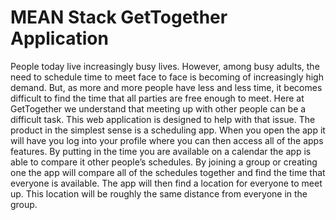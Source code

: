 # MEAN Stack GetTogether Application

People today live increasingly busy lives. However, among busy adults, the need to schedule time to meet face to face is becoming of increasingly high demand. But, as more and more people have less and less time, it becomes difficult to find the time that all parties are free enough to meet. Here at GetTogether we understand that meeting up with other people can be a difficult task. This web application is designed to help with that issue. The product in the simplest sense is a scheduling app. When you open the app it will have you log into your profile where you can then access all of the apps features. By putting in the time you are available on a calendar the app is able to compare it other people’s schedules. By joining a group or creating one the app will compare all of the schedules together and find the time that everyone is available. The app will then find a location for everyone to meet up. This location will be roughly the same distance from everyone in the group.

